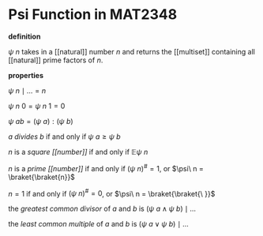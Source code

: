 # Psi Function in MAT2348

**definition**

$\psi\ n$ takes in a [[natural]] number $n$ and returns the [[multiset]] containing all [[natural]] prime factors of $n$.

**properties**

$\psi\ n \mid \dots = n$

$\psi\ n\ 0 = \psi\ n\ 1 = 0$

$\psi\ ab = (\psi\ a) : (\psi\ b)$

$a$ _divides_ $b$ if and only if $\psi\ a \ge \psi\ b$

$n$ is a _square [[number]]_ if and only if $\mathbb E \psi\ n$

$n$ is a _prime [[number]]_ if and only if $(\psi\ n)^\# = 1$, or $\psi\ n = \braket{\braket{n}}$

$n = 1$ if and only if $(\psi\ n)^\# = 0$, or $\psi\ n = \braket{\braket{\ }}$

the _greatest common divisor_ of $a$ and $b$ is $(\psi\ a \land \psi\ b) \mid \dots$

the _least common multiple_ of $a$ and $b$ is $(\psi\ a \lor \psi\ b) \mid \dots$
